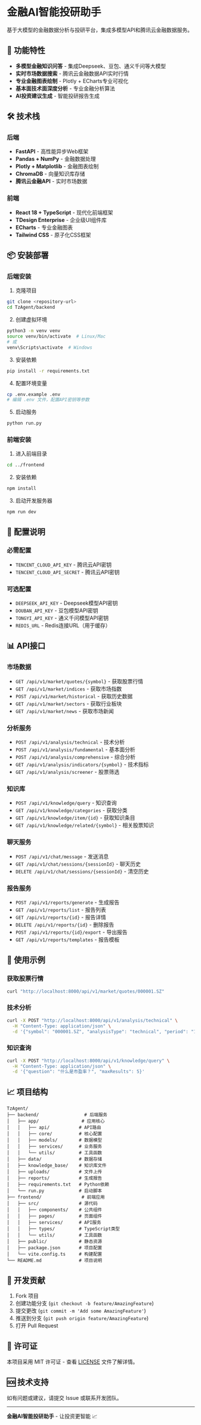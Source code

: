 # 金融AI智能投研助手

基于大模型的金融数据分析与投研平台，集成多模型API和腾讯云金融数据服务。

## 🚀 功能特性

- **多模型金融知识问答** - 集成Deepseek、豆包、通义千问等大模型
- **实时市场数据搜索** - 腾讯云金融数据API实时行情
- **专业金融图表绘制** - Plotly + ECharts专业可视化
- **基本面技术面深度分析** - 专业金融分析算法
- **AI投资建议生成** - 智能投研报告生成

## 🛠️ 技术栈

### 后端
- **FastAPI** - 高性能异步Web框架
- **Pandas + NumPy** - 金融数据处理
- **Plotly + Matplotlib** - 金融图表绘制
- **ChromaDB** - 向量知识库存储
- **腾讯云金融API** - 实时市场数据

### 前端
- **React 18 + TypeScript** - 现代化前端框架
- **TDesign Enterprise** - 企业级UI组件库
- **ECharts** - 专业金融图表
- **Tailwind CSS** - 原子化CSS框架

## 📦 安装部署

### 后端安装

1. 克隆项目
```bash
git clone <repository-url>
cd TzAgent/backend
```

2. 创建虚拟环境
```bash
python3 -m venv venv
source venv/bin/activate  # Linux/Mac
# 或
venv\Scripts\activate  # Windows
```

3. 安装依赖
```bash
pip install -r requirements.txt
```

4. 配置环境变量
```bash
cp .env.example .env
# 编辑 .env 文件，配置API密钥等参数
```

5. 启动服务
```bash
python run.py
```

### 前端安装

1. 进入前端目录
```bash
cd ../frontend
```

2. 安装依赖
```bash
npm install
```

3. 启动开发服务器
```bash
npm run dev
```

## 🔧 配置说明

### 必需配置
- `TENCENT_CLOUD_API_KEY` - 腾讯云API密钥
- `TENCENT_CLOUD_API_SECRET` - 腾讯云API密钥

### 可选配置
- `DEEPSEEK_API_KEY` - Deepseek模型API密钥
- `DOUBAN_API_KEY` - 豆包模型API密钥  
- `TONGYI_API_KEY` - 通义千问模型API密钥
- `REDIS_URL` - Redis连接URL（用于缓存）

## 📊 API接口

### 市场数据
- `GET /api/v1/market/quotes/{symbol}` - 获取股票行情
- `GET /api/v1/market/indices` - 获取市场指数
- `POST /api/v1/market/historical` - 获取历史数据
- `GET /api/v1/market/sectors` - 获取行业板块
- `GET /api/v1/market/news` - 获取市场新闻

### 分析服务
- `POST /api/v1/analysis/technical` - 技术分析
- `POST /api/v1/analysis/fundamental` - 基本面分析  
- `POST /api/v1/analysis/comprehensive` - 综合分析
- `GET /api/v1/analysis/indicators/{symbol}` - 技术指标
- `GET /api/v1/analysis/screener` - 股票筛选

### 知识库
- `POST /api/v1/knowledge/query` - 知识查询
- `GET /api/v1/knowledge/categories` - 获取分类
- `GET /api/v1/knowledge/item/{id}` - 获取知识条目
- `GET /api/v1/knowledge/related/{symbol}` - 相关股票知识

### 聊天服务
- `POST /api/v1/chat/message` - 发送消息
- `GET /api/v1/chat/sessions/{sessionId}` - 聊天历史
- `DELETE /api/v1/chat/sessions/{sessionId}` - 清空历史

### 报告服务
- `POST /api/v1/reports/generate` - 生成报告
- `GET /api/v1/reports/list` - 报告列表
- `GET /api/v1/reports/{id}` - 报告详情
- `DELETE /api/v1/reports/{id}` - 删除报告
- `POST /api/v1/reports/{id}/export` - 导出报告
- `GET /api/v1/reports/templates` - 报告模板

## 🎯 使用示例

### 获取股票行情
```bash
curl "http://localhost:8000/api/v1/market/quotes/000001.SZ"
```

### 技术分析
```bash
curl -X POST "http://localhost:8000/api/v1/analysis/technical" \
  -H "Content-Type: application/json" \
  -d '{"symbol": "000001.SZ", "analysisType": "technical", "period": "1y"}'
```

### 知识查询
```bash
curl -X POST "http://localhost:8000/api/v1/knowledge/query" \
  -H "Content-Type: application/json" \
  -d '{"question": "什么是市盈率？", "maxResults": 5}'
```

## 📈 项目结构

```
TzAgent/
├── backend/                 # 后端服务
│   ├── app/                # 应用核心
│   │   ├── api/           # API路由
│   │   ├── core/          # 核心配置
│   │   ├── models/        # 数据模型
│   │   ├── services/      # 业务服务
│   │   └── utils/         # 工具函数
│   ├── data/              # 数据存储
│   ├── knowledge_base/    # 知识库文件
│   ├── uploads/           # 文件上传
│   ├── reports/           # 生成报告
│   ├── requirements.txt   # Python依赖
│   └── run.py             # 启动脚本
├── frontend/               # 前端应用
│   ├── src/               # 源代码
│   │   ├── components/    # 公共组件
│   │   ├── pages/         # 页面组件
│   │   ├── services/      # API服务
│   │   ├── types/         # TypeScript类型
│   │   └── utils/         # 工具函数
│   ├── public/            # 静态资源
│   ├── package.json       # 项目配置
│   └── vite.config.ts     # 构建配置
└── README.md              # 项目说明
```

## 🤝 开发贡献

1. Fork 项目
2. 创建功能分支 (`git checkout -b feature/AmazingFeature`)
3. 提交更改 (`git commit -m 'Add some AmazingFeature'`)
4. 推送到分支 (`git push origin feature/AmazingFeature`)
5. 打开 Pull Request

## 📄 许可证

本项目采用 MIT 许可证 - 查看 [LICENSE](LICENSE) 文件了解详情。

## 🆘 技术支持

如有问题或建议，请提交 Issue 或联系开发团队。

---
**金融AI智能投研助手** - 让投资更智能 📈